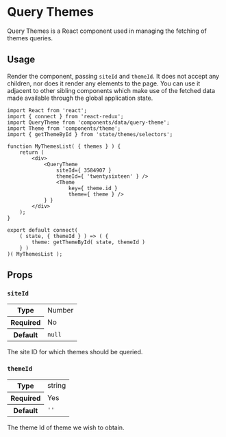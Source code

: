 Query Themes
============

Query Themes is a React component used in managing the fetching of themes queries.

## Usage

Render the component, passing `siteId` and `themeId`. It does not accept any children, nor does it render any elements to the page. You can use it adjacent to other sibling components which make use of the fetched data made available through the global application state.

```
import React from 'react';
import { connect } from 'react-redux';
import QueryTheme from 'components/data/query-theme';
import Theme from 'components/theme';
import { getThemeById } from 'state/themes/selectors';

function MyThemesList( { themes } ) {
	return (
		<div>
			<QueryTheme
				siteId={ 3584907 }
				themeId={ 'twentysixteen' } />
				<Theme
					key={ theme.id }
					theme={ theme } />
			} }
		</div>
	);
}

export default connect(
	( state, { themeId } ) => ( {
		theme: getThemeById( state, themeId )
	} )
)( MyThemesList );
```

## Props

### `siteId`

<table>
	<tr><th>Type</th><td>Number</td></tr>
	<tr><th>Required</th><td>No</td></tr>
	<tr><th>Default</th><td><code>null</code></td></tr>
</table>

The site ID for which themes should be queried.

### `themeId`

<table>
	<tr><th>Type</th><td>string</td></tr>
	<tr><th>Required</th><td>Yes</td></tr>
	<tr><th>Default</th><td><code>''</code></td></tr>
</table>

The theme Id of theme we wish to obtain.
